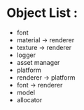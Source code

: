 # Object List :
- font
- material -> renderer
- texture -> renderer
- logger
- asset manager
- platform
- renderer -> platform
- font -> renderer
- model 
- allocator
